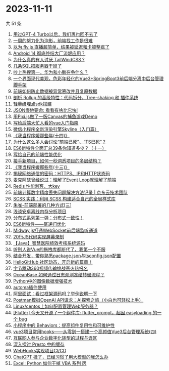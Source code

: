 # 2023-11-11

共 51 条

<!-- BEGIN JUEJIN -->
<!-- 最后更新时间 2023-11-11 02:07:28 +0800 -->
1. [用过GPT-4 Turbo以后，我们再也回不去了](https://juejin.cn/post/7298997940018741302)
1. [一周的努力化为泡影，前端找工作是很难](https://juejin.cn/post/7299392213481439243)
1. [以为 flv.js 直播超简单，结果被延迟和卡顿整疯了](https://juejin.cn/post/7299037876636663847)
1. [ Android 14 彻底终结大厂流氓应用？](https://juejin.cn/post/7298699367791411236)
1. [为什么真的有人讨厌  TailWindCSS ?](https://juejin.cn/post/7299353265098899465)
1. [几条SQL把服务器干崩了](https://juejin.cn/post/7298635800631459892)
1. [吵上热搜第一，华为和小鹏在争什么？](https://juejin.cn/post/7299016228579377202)
1. [一个界面现代美观，色彩年轻化的Vue3+SpringBoot3前后端分离中后台管理脚手架](https://juejin.cn/post/7299037876637286439)
1. [前端如何防止数据被异常篡改并且复原数据](https://juejin.cn/post/7298674250964729893)
1. [剖析 Rollup 的高级特性：代码拆分、Tree-shaking 和 插件系统](https://juejin.cn/post/7298646156425756706)
1. [轻量级埋点sdk搭建](https://juejin.cn/post/7298641610431332378)
1. [JSON慢地要命: 看看有啥比它快!](https://juejin.cn/post/7299353265099423753)
1. [用Pixi.js做了一版Canvas的捕鱼游戏Demo](https://juejin.cn/post/7298927261209346074)
1. [写给后端大忙人看的vue入门指南](https://juejin.cn/post/7298927442488442917)
1. [微信小程序全新渲染引擎Skyline（入门篇）](https://juejin.cn/post/7298927261210361882)
1. [《我当程序媛那些年(十四)》](https://juejin.cn/post/7299353390763982898)
1. [为什么这么多人会讨论“前端已死”、“TS已死”？](https://juejin.cn/post/7299354483567149119)
1. [ES6新特性全面汇总39条你知道多少？（十一）](https://juejin.cn/post/7298699367790870564)
1. [写给自己的前端性能优化](https://juejin.cn/post/7298329919389564943)
1. [接手新项目，如何一秒洞悉项目的多层结构？](https://juejin.cn/post/7255189463747280951)
1. [《我当程序媛那些年(十三)》](https://juejin.cn/post/7298627636392673289)
1. [揭秘网络通信的密码：HTTPS、IP和HTTP状态码](https://juejin.cn/post/7299037876636368935)
1. [麦克阿瑟曾经说过：理解了Event Loop就理解了前端](https://juejin.cn/post/7299346813256728610)
1. [Redis 性能刺客，大key](https://juejin.cn/post/7298989375370166298)
1. [前端计算数字精度丢失问题解决方法记录 | 京东云技术团队](https://juejin.cn/post/7298689049891569714)
1. [SCSS 实践：利用 SCSS 构建适合自己的全局样式库](https://juejin.cn/post/7298927417317507081)
1. [朱雀-前端部署的几种方式[三]](https://juejin.cn/post/7298927442487492645)
1. [浅谈安卓离线内存分析项目](https://juejin.cn/post/7298927247146647561)
1. [分布式系列第一弹：分布式一致性！](https://juejin.cn/post/7299477531640217663)
1. [ES6新特性——尾递归优化](https://juejin.cn/post/7299346813261758464)
1. [Midway.js打通WebSocket前后端监听通道](https://juejin.cn/post/7298913075544162338)
1. [20行JS代码实现屏幕录制](https://juejin.cn/post/7299346813261512704)
1. [【Java】智慧医院绩效考核系统源码](https://juejin.cn/post/7298316550746013759)
1. [听别人说Vue的拖拽库都断代了，我第一个不服](https://juejin.cn/post/7299353745506615347)
1. [结合开发，带你熟悉package.json与tsconfig.json配置](https://juejin.cn/post/7298294389478506548)
1. [HelloGitHub 社区动态，开启新的篇章！](https://juejin.cn/post/7298642242117386290)
1. [字节跳动360视频传输挑战赛火热报名](https://juejin.cn/post/7299052187884453897)
1. [OceanBase 如何通过日志观测冻结转储流程？](https://juejin.cn/post/7298907435061968947)
1. [ Python中的图像数据增强技术](https://juejin.cn/post/7298913075544490018)
1. [automa插件使用](https://juejin.cn/post/7298635800627036194)
1. [阿里面试：看过框架源码吗？举例说明一下](https://juejin.cn/post/7299354838929014824)
1. [Postman模拟OpenAI API请求：AI探索之旅（小白也可轻松上手）](https://juejin.cn/post/7299017022944100404)
1. [Linux/centos上如何配置管理Web服务器？](https://juejin.cn/post/7298891730397282339)
1. [[Flutter] 今天又开源了一个组件库: flutter_prompt，起因 easyloading 的一个 bug](https://juejin.cn/post/7298926584122294299)
1. [小程序中的 Behaviors：提高组件复用性和可维护性](https://juejin.cn/post/7298325767490928680)
1. [vue3项目常用hooks——从零到一搭建一个高颜值Vue3后台管理系统(四)](https://juejin.cn/post/7298646156438863872)
1. [互联网人参与企业数字化转型的过程与误区](https://juejin.cn/post/7298646156438765568)
1. [深入探讨 Presto 中的缓存](https://juejin.cn/post/7298635800631738420)
1. [WebHooks实现项目CI/CD](https://juejin.cn/post/7298627636392706057)
1. [ChatGPT 挂了，已经习惯了用大模型的我怎么办](https://juejin.cn/post/7299346713949405221)
1. [ Excel: Python 如何干掉 VBA 系列 丙](https://juejin.cn/post/7298635806494343187)
<!-- END JUEJIN -->